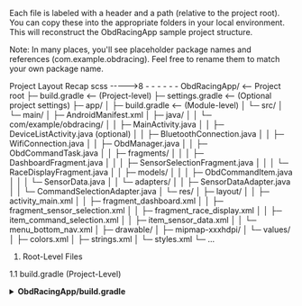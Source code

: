  Each file is labeled with a header and a path (relative to the project root). You can copy these into the appropriate folders in your local environment. This will reconstruct the ObdRacingApp sample project structure.

Note: In many places, you'll see placeholder package names and references (com.example.obdracing). Feel free to rename them to match your own package name.

Project Layout Recap
scss
----->8 - - - - - -
ObdRacingApp/                     <-- Project root
 ├─ build.gradle                  <-- (Project-level)
 ├─ settings.gradle               <-- (Optional project settings)
 ├─ app/
 │   ├─ build.gradle              <-- (Module-level)
 │   └─ src/
 │       └─ main/
 │           ├─ AndroidManifest.xml
 │           ├─ java/
 │           │   └─ com/example/obdracing/
 │           │       ├─ MainActivity.java
 │           │       ├─ DeviceListActivity.java          (optional)
 │           │       ├─ BluetoothConnection.java
 │           │       ├─ WifiConnection.java
 │           │       ├─ ObdManager.java
 │           │       ├─ ObdCommandTask.java
 │           │       ├─ fragments/
 │           │       │   ├─ DashboardFragment.java
 │           │       │   ├─ SensorSelectionFragment.java
 │           │       │   └─ RaceDisplayFragment.java
 │           │       ├─ models/
 │           │       │   ├─ ObdCommandItem.java
 │           │       │   └─ SensorData.java
 │           │       └─ adapters/
 │           │           ├─ SensorDataAdapter.java
 │           │           └─ CommandSelectionAdapter.java
 │           └─ res/
 │               ├─ layout/
 │               │   ├─ activity_main.xml
 │               │   ├─ fragment_dashboard.xml
 │               │   ├─ fragment_sensor_selection.xml
 │               │   ├─ fragment_race_display.xml
 │               │   ├─ item_command_selection.xml
 │               │   ├─ item_sensor_data.xml
 │               │   └─ menu_bottom_nav.xml
 │               ├─ drawable/
 │               ├─ mipmap-xxxhdpi/
 │               └─ values/
 │                   ├─ colors.xml
 │                   ├─ strings.xml
 │                   └─ styles.xml
 └─ ...
1. Root-Level Files

1.1 build.gradle (Project-Level)

<details> <summary><strong>ObdRacingApp/build.gradle</strong></summary>
(gradle)
----->8 - - - - - -
// Top-level build file
buildscript {
    repositories {
        google()
        mavenCentral()
    }
    dependencies {
        classpath "com.android.tools.build:gradle:8.1.0"
        // NOTE: Do not place application dependencies here; they belong
        // in the individual module build.gradle files
    }
}

task clean(type: Delete) {
    delete rootProject.buildDir
}
EOF

1.2 settings.gradle (Optional)

<details> <summary><strong>ObdRacingApp/settings.gradle</strong></summary>
gradle
----->8 - - - - - -
rootProject.name = "ObdRacingApp"
include(":app")
</details>
(This file tells Gradle that :app is our main module.)

2. Module-Level Files
2.1 app/build.gradle
<details> <summary><strong>ObdRacingApp/app/build.gradle</strong></summary>
gradle
----->8 - - - - - -
plugins {
    id 'com.android.application'
    // If using Kotlin: id 'org.jetbrains.kotlin.android'
}

android {
    namespace "com.example.obdracing"
    compileSdk 34

    defaultConfig {
        applicationId "com.example.obdracing"
        minSdk 21
        targetSdk 34
        versionCode 1
        versionName "1.0"

        testInstrumentationRunner "androidx.test.runner.AndroidJUnitRunner"
    }
    buildTypes {
        release {
            minifyEnabled false
        }
    }
}

dependencies {
    implementation 'androidx.appcompat:appcompat:1.6.1'
    implementation 'androidx.constraintlayout:constraintlayout:2.1.4'
    implementation 'com.google.android.material:material:1.8.0'
    implementation 'androidx.recyclerview:recyclerview:1.3.0'

    // Example OBD library (optional):
    // implementation 'com.github.pires:obd-java-api:1.0-RC21'
}
</details>
2.2 AndroidManifest.xml
<details> <summary><strong>ObdRacingApp/app/src/main/AndroidManifest.xml</strong></summary>
xml
----->8 - - - - - -
<manifest xmlns:android="http://schemas.android.com/apk/res/android"
    package="com.example.obdracing">

    <!-- Required permissions for Bluetooth, Wi-Fi, and location access -->
    <uses-permission android:name="android.permission.BLUETOOTH"/>
    <uses-permission android:name="android.permission.BLUETOOTH_ADMIN"/>
    <uses-permission android:name="android.permission.ACCESS_FINE_LOCATION"/>
    <uses-permission android:name="android.permission.ACCESS_COARSE_LOCATION"/>
    <uses-permission android:name="android.permission.ACCESS_WIFI_STATE"/>
    <uses-permission android:name="android.permission.CHANGE_WIFI_STATE"/>

    <application
        android:allowBackup="true"
        android:label="@string/app_name"
        android:icon="@mipmap/ic_launcher"
        android:theme="@style/Theme.OBDRacingApp">

        <activity android:name=".MainActivity">
            <intent-filter>
                <action android:name="android.intent.action.MAIN"/>
                <category android:name="android.intent.category.LAUNCHER"/>
            </intent-filter>
        </activity>

        <!-- (Optional) Another activity for listing devices -->
        <activity android:name=".DeviceListActivity" />

    </application>
</manifest>
</details>
3. Java Source Files
Below are all files under app/src/main/java/com/example/obdracing/.

3.1 MainActivity.java
<details> <summary><strong>MainActivity.java</strong></summary>
java
----->8 - - - - - -
package com.example.obdracing;

import androidx.appcompat.app.AppCompatActivity;
import androidx.fragment.app.Fragment;
import androidx.fragment.app.FragmentTransaction;

import android.os.Bundle;

import com.google.android.material.bottomnavigation.BottomNavigationView;

public class MainActivity extends AppCompatActivity {

    private BottomNavigationView bottomNav;

    @Override
    protected void onCreate(Bundle savedInstanceState) {
        super.onCreate(savedInstanceState);
        setContentView(R.layout.activity_main);

        bottomNav = findViewById(R.id.bottom_navigation);
        bottomNav.setOnItemSelectedListener(item -> {
            Fragment fragment;
            switch (item.getItemId()) {
                case R.id.nav_sensors:
                    fragment = new SensorSelectionFragment();
                    break;
                case R.id.nav_race_display:
                    fragment = new RaceDisplayFragment();
                    break;
                case R.id.nav_dashboard:
                default:
                    fragment = new DashboardFragment();
                    break;
            }
            loadFragment(fragment);
            return true;
        });

        // Default selection
        bottomNav.setSelectedItemId(R.id.nav_dashboard);
    }

    private void loadFragment(Fragment fragment) {
        FragmentTransaction transaction = getSupportFragmentManager().beginTransaction();
        transaction.replace(R.id.fragment_container, fragment);
        transaction.commit();
    }
}
</details>
3.2 DeviceListActivity.java (Optional)
<details> <summary><strong>DeviceListActivity.java</strong> (if you choose to implement a BT/Wi-Fi scan screen)</summary>
java
----->8 - - - - - -
package com.example.obdracing;

import android.app.Activity;
import android.os.Bundle;

public class DeviceListActivity extends Activity {
    @Override
    protected void onCreate(Bundle savedInstanceState) {
        super.onCreate(savedInstanceState);
        // Potentially inflate a list of Bluetooth or Wi-Fi devices
        // For example, show scanned devices, let user select one, etc.
        // Then return the result to the calling activity/fragment.
    }
}
</details>
(You can expand on this if you wish.)

3.3 BluetoothConnection.java
<details> <summary><strong>BluetoothConnection.java</strong></summary>
java
----->8 - - - - - -
package com.example.obdracing;

import android.bluetooth.BluetoothDevice;
import android.bluetooth.BluetoothSocket;

import java.io.IOException;
import java.io.InputStream;
import java.io.OutputStream;
import java.util.UUID;

public class BluetoothConnection {

    private BluetoothSocket socket;

    public boolean connect(BluetoothDevice device) {
        try {
            socket = device.createRfcommSocketToServiceRecord(
                    UUID.fromString("00001101-0000-1000-8000-00805F9B34FB"));
            socket.connect();
            return true;
        } catch (IOException e) {
            e.printStackTrace();
            return false;
        }
    }

    public void disconnect() {
        if (socket != null) {
            try {
                socket.close();
            } catch (IOException e) {
                e.printStackTrace();
            }
        }
    }

    public InputStream getInputStream() throws IOException {
        if (socket != null) {
            return socket.getInputStream();
        }
        return null;
    }

    public OutputStream getOutputStream() throws IOException {
        if (socket != null) {
            return socket.getOutputStream();
        }
        return null;
    }
}
</details>
3.4 WifiConnection.java
<details> <summary><strong>WifiConnection.java</strong></summary>
java
----->8 - - - - - -
package com.example.obdracing;

import java.io.IOException;
import java.io.InputStream;
import java.io.OutputStream;
import java.net.Socket;

public class WifiConnection {

    private Socket socket;
    private String ipAddress;
    private int port;

    public WifiConnection(String ipAddress, int port) {
        this.ipAddress = ipAddress;
        this.port = port;
    }

    public boolean connect() {
        try {
            socket = new Socket(ipAddress, port);
            return true;
        } catch (IOException e) {
            e.printStackTrace();
            return false;
        }
    }

    public void disconnect() {
        if (socket != null) {
            try {
                socket.close();
            } catch (IOException e) {
                e.printStackTrace();
            }
        }
    }

    public InputStream getInputStream() throws IOException {
        if (socket != null) {
            return socket.getInputStream();
        }
        return null;
    }

    public OutputStream getOutputStream() throws IOException {
        if (socket != null) {
            return socket.getOutputStream();
        }
        return null;
    }
}
</details>
3.5 ObdManager.java
<details> <summary><strong>ObdManager.java</strong></summary>
java
----->8 - - - - - -
package com.example.obdracing;

import android.bluetooth.BluetoothDevice;
import java.io.IOException;
import java.io.InputStream;
import java.io.OutputStream;

public class ObdManager {

    private static ObdManager instance;
    private InputStream in;
    private OutputStream out;
    private boolean isConnected = false;

    private BluetoothConnection btConnection;
    private WifiConnection wifiConnection;

    private ObdManager() {}

    public static ObdManager getInstance() {
        if (instance == null) {
            instance = new ObdManager();
        }
        return instance;
    }

    public boolean connectBluetooth(BluetoothDevice device) {
        btConnection = new BluetoothConnection();
        boolean success = btConnection.connect(device);
        if (success) {
            try {
                in = btConnection.getInputStream();
                out = btConnection.getOutputStream();
                isConnected = true;
            } catch (IOException e) {
                e.printStackTrace();
            }
        }
        return success;
    }

    public boolean connectWifi(String ip, int port) {
        wifiConnection = new WifiConnection(ip, port);
        boolean success = wifiConnection.connect();
        if (success) {
            try {
                in = wifiConnection.getInputStream();
                out = wifiConnection.getOutputStream();
                isConnected = true;
            } catch (IOException e) {
                e.printStackTrace();
            }
        }
        return success;
    }

    public boolean isConnected() {
        return isConnected;
    }

    public void disconnect() {
        isConnected = false;
        if (btConnection != null) btConnection.disconnect();
        if (wifiConnection != null) wifiConnection.disconnect();
    }

    public void sendObdCommand(String command) throws IOException {
        if (!isConnected) return;
        out.write((command + "\r").getBytes());
        out.flush();
    }

    public String readObdResponse() throws IOException {
        if (!isConnected) return "";
        StringBuilder sb = new StringBuilder();
        byte[] buffer = new byte[128];
        int bytesRead = in.read(buffer);
        if (bytesRead > 0) {
            sb.append(new String(buffer, 0, bytesRead));
        }
        return sb.toString();
    }
}
</details>
3.6 ObdCommandTask.java
<details> <summary><strong>ObdCommandTask.java</strong></summary>
java
----->8 - - - - - -
package com.example.obdracing;

import android.os.AsyncTask;
import java.io.IOException;
import java.util.List;

public class ObdCommandTask extends AsyncTask<Void, String, Void> {

    private List<String> commands;
    private ObdManager obdManager;
    private SensorDataListener listener;
    private boolean running = true;

    public interface SensorDataListener {
        void onNewSensorData(String command, String rawResult);
    }

    public ObdCommandTask(List<String> commands, SensorDataListener listener) {
        this.commands = commands;
        this.listener = listener;
        this.obdManager = ObdManager.getInstance();
    }

    @Override
    protected Void doInBackground(Void... voids) {
        while (running && obdManager.isConnected()) {
            try {
                for (String cmd : commands) {
                    obdManager.sendObdCommand(cmd);
                    Thread.sleep(200);  // small pause
                    String response = obdManager.readObdResponse();
                    publishProgress(cmd, response);
                    Thread.sleep(300);
                }
            } catch (IOException | InterruptedException e) {
                e.printStackTrace();
                running = false;
            }
        }
        return null;
    }

    @Override
    protected void onProgressUpdate(String... values) {
        super.onProgressUpdate(values);
        String cmd = values[0];
        String resp = values[1];
        if (listener != null) {
            listener.onNewSensorData(cmd, resp);
        }
    }

    public void stopTask() {
        running = false;
    }
}
</details>
4. Fragments (Under com/example/obdracing/fragments/)
4.1 DashboardFragment.java
<details> <summary><strong>DashboardFragment.java</strong></summary>
java
----->8 - - - - - -
package com.example.obdracing.fragments;

import android.os.Bundle;
import androidx.annotation.NonNull;
import androidx.annotation.Nullable;
import androidx.fragment.app.Fragment;

import com.example.obdracing.ObdManager;
import com.example.obdracing.R;

import android.view.LayoutInflater;
import android.view.View;
import android.view.ViewGroup;
import android.widget.TextView;

public class DashboardFragment extends Fragment {

    private TextView txtConnectionStatus;

    @Nullable
    @Override
    public View onCreateView(@NonNull LayoutInflater inflater,
                             @Nullable ViewGroup container,
                             @Nullable Bundle savedInstanceState) {
        View view = inflater.inflate(R.layout.fragment_dashboard, container, false);

        txtConnectionStatus = view.findViewById(R.id.txt_connection_status);

        // Check if OBD is connected
        if (ObdManager.getInstance().isConnected()) {
            txtConnectionStatus.setText("OBD Connected");
        } else {
            txtConnectionStatus.setText("Not Connected");
        }
        return view;
    }
}
</details>
4.2 SensorSelectionFragment.java
<details> <summary><strong>SensorSelectionFragment.java</strong></summary>
java
----->8 - - - - - -
package com.example.obdracing.fragments;

import android.os.Bundle;
import androidx.annotation.NonNull;
import androidx.annotation.Nullable;
import androidx.fragment.app.Fragment;
import androidx.recyclerview.widget.LinearLayoutManager;
import androidx.recyclerview.widget.RecyclerView;

import com.example.obdracing.R;
import com.example.obdracing.adapters.CommandSelectionAdapter;
import com.example.obdracing.models.ObdCommandItem;

import android.view.LayoutInflater;
import android.view.View;
import android.view.ViewGroup;

import java.util.ArrayList;
import java.util.List;

public class SensorSelectionFragment extends Fragment {

    private RecyclerView recyclerView;
    private CommandSelectionAdapter adapter;
    private List<ObdCommandItem> allPossibleCommands;

    @Nullable
    @Override
    public View onCreateView(@NonNull LayoutInflater inflater,
                             @Nullable ViewGroup container,
                             @Nullable Bundle savedInstanceState) {
        View view = inflater.inflate(R.layout.fragment_sensor_selection, container, false);

        recyclerView = view.findViewById(R.id.recycler_command_selection);
        recyclerView.setLayoutManager(new LinearLayoutManager(getContext()));

        // Example commands
        allPossibleCommands = new ArrayList<>();
        allPossibleCommands.add(new ObdCommandItem("010C","Engine RPM"));
        allPossibleCommands.add(new ObdCommandItem("010D","Vehicle Speed"));
        allPossibleCommands.add(new ObdCommandItem("0105","Engine Coolant Temp"));
        allPossibleCommands.add(new ObdCommandItem("0111","Throttle Position"));
        // ... more as desired

        adapter = new CommandSelectionAdapter(allPossibleCommands);
        recyclerView.setAdapter(adapter);

        return view;
    }
}
</details>
4.3 RaceDisplayFragment.java
<details> <summary><strong>RaceDisplayFragment.java</strong></summary>
java
----->8 - - - - - -
package com.example.obdracing.fragments;

import android.os.Bundle;
import androidx.annotation.NonNull;
import androidx.annotation.Nullable;
import androidx.fragment.app.Fragment;
import androidx.recyclerview.widget.GridLayoutManager;
import androidx.recyclerview.widget.RecyclerView;

import com.example.obdracing.ObdCommandTask;
import com.example.obdracing.ObdManager;
import com.example.obdracing.R;
import com.example.obdracing.adapters.SensorDataAdapter;
import com.example.obdracing.models.SensorData;

import android.view.LayoutInflater;
import android.view.View;
import android.view.ViewGroup;

import java.util.ArrayList;
import java.util.List;

public class RaceDisplayFragment extends Fragment implements ObdCommandTask.SensorDataListener {

    private RecyclerView recyclerView;
    private SensorDataAdapter sensorDataAdapter;
    private List<SensorData> sensorDataList;
    private ObdCommandTask obdCommandTask;

    // A demonstration set of commands to poll
    private List<String> selectedCommands;

    @Nullable
    @Override
    public View onCreateView(@NonNull LayoutInflater inflater,
                             @Nullable ViewGroup container,
                             @Nullable Bundle savedInstanceState) {
        View view = inflater.inflate(R.layout.fragment_race_display, container, false);

        recyclerView = view.findViewById(R.id.recycler_race_display);
        recyclerView.setLayoutManager(new GridLayoutManager(getContext(), 2));

        sensorDataList = new ArrayList<>();
        sensorDataAdapter = new SensorDataAdapter(getContext(), sensorDataList);
        recyclerView.setAdapter(sensorDataAdapter);

        // Example commands that user might have selected
        selectedCommands = new ArrayList<>();
        selectedCommands.add("010C"); // Engine RPM
        selectedCommands.add("010D"); // Vehicle Speed
        selectedCommands.add("0105"); // Coolant Temperature
        selectedCommands.add("0111"); // Throttle Position

        // Create placeholders in sensorDataList
        for (String cmd : selectedCommands) {
            sensorDataList.add(new SensorData(cmd, "--", ""));
        }

        // Start background OBD polling if connected
        if (ObdManager.getInstance().isConnected()) {
            obdCommandTask = new ObdCommandTask(selectedCommands, this);
            obdCommandTask.execute();
        }

        return view;
    }

    @Override
    public void onNewSensorData(String command, String rawResult) {
        // Simple example: match command text
        for (SensorData sd : sensorDataList) {
            if (sd.getSensorName().equals(command)) {
                sd.setSensorValue(rawResult.trim());
            }
        }
        sensorDataAdapter.notifyDataSetChanged();
    }

    @Override
    public void onDestroyView() {
        super.onDestroyView();
        if (obdCommandTask != null) {
            obdCommandTask.stopTask();
        }
    }
}
</details>
5. Models (Under com/example/obdracing/models/)
5.1 ObdCommandItem.java
<details> <summary><strong>ObdCommandItem.java</strong></summary>
java
----->8 - - - - - -
package com.example.obdracing.models;

public class ObdCommandItem {
    private String command;
    private String description;

    public ObdCommandItem(String command, String description) {
        this.command = command;
        this.description = description;
    }

    public String getCommand() {
        return command;
    }

    public String getDescription() {
        return description;
    }
}
</details>
5.2 SensorData.java
<details> <summary><strong>SensorData.java</strong></summary>
java
----->8 - - - - - -
package com.example.obdracing.models;

public class SensorData {
    private String sensorName;
    private String sensorValue;
    private String sensorUnit;

    public SensorData(String sensorName, String sensorValue, String sensorUnit) {
        this.sensorName = sensorName;
        this.sensorValue = sensorValue;
        this.sensorUnit = sensorUnit;
    }

    public String getSensorName() {
        return sensorName;
    }

    public String getSensorValue() {
        return sensorValue;
    }

    public String getSensorUnit() {
        return sensorUnit;
    }

    public void setSensorValue(String sensorValue) {
        this.sensorValue = sensorValue;
    }

    public void setSensorUnit(String sensorUnit) {
        this.sensorUnit = sensorUnit;
    }
}
</details>
6. Adapters (Under com/example/obdracing/adapters/)
6.1 CommandSelectionAdapter.java
<details> <summary><strong>CommandSelectionAdapter.java</strong></summary>
java
----->8 - - - - - -
package com.example.obdracing.adapters;

import android.view.LayoutInflater;
import android.view.View;
import android.view.ViewGroup;
import android.widget.TextView;

import androidx.annotation.NonNull;
import androidx.recyclerview.widget.RecyclerView;

import com.example.obdracing.R;
import com.example.obdracing.models.ObdCommandItem;

import java.util.List;

public class CommandSelectionAdapter extends RecyclerView.Adapter<CommandSelectionAdapter.CommandViewHolder> {

    private List<ObdCommandItem> commandList;

    public CommandSelectionAdapter(List<ObdCommandItem> commandList) {
        this.commandList = commandList;
    }

    @NonNull
    @Override
    public CommandViewHolder onCreateViewHolder(@NonNull ViewGroup parent, int viewType) {
        View view = LayoutInflater.from(parent.getContext())
                .inflate(R.layout.item_command_selection, parent, false);
        return new CommandViewHolder(view);
    }

    @Override
    public void onBindViewHolder(@NonNull CommandViewHolder holder, int position) {
        ObdCommandItem item = commandList.get(position);
        holder.txtCommand.setText(item.getCommand());
        holder.txtDescription.setText(item.getDescription());
    }

    @Override
    public int getItemCount() {
        return commandList.size();
    }

    public static class CommandViewHolder extends RecyclerView.ViewHolder {
        TextView txtCommand, txtDescription;

        public CommandViewHolder(@NonNull View itemView) {
            super(itemView);
            txtCommand = itemView.findViewById(R.id.txt_command);
            txtDescription = itemView.findViewById(R.id.txt_command_desc);
        }
    }
}
</details>
6.2 SensorDataAdapter.java
<details> <summary><strong>SensorDataAdapter.java</strong></summary>
java
----->8 - - - - - -
package com.example.obdracing.adapters;

import android.content.Context;
import android.view.LayoutInflater;
import android.view.View;
import android.view.ViewGroup;

import androidx.annotation.NonNull;
import androidx.recyclerview.widget.RecyclerView;

import com.example.obdracing.R;
import com.example.obdracing.models.SensorData;

import android.widget.TextView;

import java.util.List;

public class SensorDataAdapter extends RecyclerView.Adapter<SensorDataAdapter.SensorViewHolder> {

    private Context context;
    private List<SensorData> sensorDataList;

    public SensorDataAdapter(Context context, List<SensorData> sensorDataList) {
        this.context = context;
        this.sensorDataList = sensorDataList;
    }

    @NonNull
    @Override
    public SensorViewHolder onCreateViewHolder(@NonNull ViewGroup parent, int viewType) {
        View view = LayoutInflater.from(context).inflate(R.layout.item_sensor_data, parent, false);
        return new SensorViewHolder(view);
    }

    @Override
    public void onBindViewHolder(@NonNull SensorViewHolder holder, int position) {
        SensorData data = sensorDataList.get(position);
        holder.sensorName.setText(data.getSensorName());
        holder.sensorValue.setText(data.getSensorValue());
        holder.sensorUnit.setText(data.getSensorUnit());
    }

    @Override
    public int getItemCount() {
        return sensorDataList.size();
    }

    class SensorViewHolder extends RecyclerView.ViewHolder {
        TextView sensorName, sensorValue, sensorUnit;

        public SensorViewHolder(@NonNull View itemView) {
            super(itemView);
            sensorName = itemView.findViewById(R.id.sensor_name);
            sensorValue = itemView.findViewById(R.id.sensor_value);
            sensorUnit = itemView.findViewById(R.id.sensor_unit);
        }
    }
}
</details>
7. Layouts (Under res/layout/)
7.1 activity_main.xml
<details> <summary><strong>activity_main.xml</strong></summary>
xml
----->8 - - - - - -
<?xml version="1.0" encoding="utf-8"?>
<LinearLayout 
    xmlns:android="http://schemas.android.com/apk/res/android"
    xmlns:app="http://schemas.android.com/apk/res-auto"
    android:orientation="vertical"
    android:layout_width="match_parent"
    android:layout_height="match_parent">

    <FrameLayout
        android:id="@+id/fragment_container"
        android:layout_weight="1"
        android:layout_width="match_parent"
        android:layout_height="0dp" />

    <com.google.android.material.bottomnavigation.BottomNavigationView
        android:id="@+id/bottom_navigation"
        android:layout_width="match_parent"
        android:layout_height="wrap_content"
        app:menu="@menu/menu_bottom_nav" />
</LinearLayout>
</details>
7.2 fragment_dashboard.xml
<details> <summary><strong>fragment_dashboard.xml</strong></summary>
xml
----->8 - - - - - -
<?xml version="1.0" encoding="utf-8"?>
<FrameLayout 
    xmlns:android="http://schemas.android.com/apk/res/android"
    android:id="@+id/dashboard_layout"
    android:layout_width="match_parent"
    android:layout_height="match_parent"
    android:background="@android:color/darker_gray">

    <TextView
        android:id="@+id/txt_connection_status"
        android:layout_width="wrap_content"
        android:layout_height="wrap_content"
        android:textColor="@android:color/white"
        android:textSize="18sp"
        android:layout_gravity="center"
        android:text="Not Connected" />
</FrameLayout>
</details>
7.3 fragment_sensor_selection.xml
<details> <summary><strong>fragment_sensor_selection.xml</strong></summary>
xml
----->8 - - - - - -
<?xml version="1.0" encoding="utf-8"?>
<FrameLayout 
    xmlns:android="http://schemas.android.com/apk/res/android"
    android:id="@+id/sensor_selection_layout"
    android:layout_width="match_parent"
    android:layout_height="match_parent"
    android:background="@android:color/background_dark">

    <androidx.recyclerview.widget.RecyclerView
        android:id="@+id/recycler_command_selection"
        android:layout_width="match_parent"
        android:layout_height="match_parent"
        android:padding="8dp" />
</FrameLayout>
</details>
7.4 fragment_race_display.xml
<details> <summary><strong>fragment_race_display.xml</strong></summary>
xml
----->8 - - - - - -
<?xml version="1.0" encoding="utf-8"?>
<FrameLayout 
    xmlns:android="http://schemas.android.com/apk/res/android"
    android:id="@+id/race_display_layout"
    android:layout_width="match_parent"
    android:layout_height="match_parent"
    android:background="@drawable/checkered_flag_bg">

    <androidx.recyclerview.widget.RecyclerView
        android:id="@+id/recycler_race_display"
        android:layout_width="match_parent"
        android:layout_height="match_parent"/>
</FrameLayout>
</details>
(You’ll need to place a checkered_flag_bg.png or similar in res/drawable.)

7.5 item_command_selection.xml
<details> <summary><strong>item_command_selection.xml</strong></summary>
xml
----->8 - - - - - -
<?xml version="1.0" encoding="utf-8"?>
<LinearLayout 
    xmlns:android="http://schemas.android.com/apk/res/android"
    android:orientation="vertical"
    android:padding="8dp"
    android:layout_width="match_parent"
    android:layout_height="wrap_content">

    <TextView
        android:id="@+id/txt_command"
        android:layout_width="wrap_content"
        android:layout_height="wrap_content"
        android:textStyle="bold"
        android:textColor="@android:color/holo_blue_light"
        android:textSize="16sp" />

    <TextView
        android:id="@+id/txt_command_desc"
        android:layout_width="wrap_content"
        android:layout_height="wrap_content"
        android:textColor="@android:color/white"
        android:textSize="14sp" />
</LinearLayout>
</details>
7.6 item_sensor_data.xml
<details> <summary><strong>item_sensor_data.xml</strong></summary>
xml
----->8 - - - - - -
<?xml version="1.0" encoding="utf-8"?>
<LinearLayout 
    xmlns:android="http://schemas.android.com/apk/res/android"
    android:orientation="horizontal"
    android:padding="8dp"
    android:layout_width="match_parent"
    android:layout_height="wrap_content">

    <TextView
        android:id="@+id/sensor_name"
        android:layout_width="0dp"
        android:layout_weight="1"
        android:layout_height="wrap_content"
        android:textStyle="bold"
        android:textColor="@android:color/white"
        android:textSize="16sp" />

    <TextView
        android:id="@+id/sensor_value"
        android:layout_width="wrap_content"
        android:layout_height="wrap_content"
        android:textColor="@android:color/holo_green_light"
        android:textSize="16sp"
        android:layout_marginEnd="8dp" />

    <TextView
        android:id="@+id/sensor_unit"
        android:layout_width="wrap_content"
        android:layout_height="wrap_content"
        android:textColor="@android:color/holo_green_light"
        android:textSize="16sp" />
</LinearLayout>
</details>
7.7 menu_bottom_nav.xml
<details> <summary><strong>menu_bottom_nav.xml</strong></summary>
xml
----->8 - - - - - -
<?xml version="1.0" encoding="utf-8"?>
<menu 
    xmlns:android="http://schemas.android.com/apk/res/android"
    xmlns:app="http://schemas.android.com/apk/res-auto">

    <item
        android:id="@+id/nav_dashboard"
        android:icon="@drawable/ic_dashboard"
        android:title="@string/dashboard"/>
    <item
        android:id="@+id/nav_sensors"
        android:icon="@drawable/ic_sensors"
        android:title="@string/sensors"/>
    <item
        android:id="@+id/nav_race_display"
        android:icon="@drawable/ic_race"
        android:title="@string/race_mode"/>
</menu>
</details>
(You’ll need icons named ic_dashboard.png, ic_sensors.png, ic_race.png in res/drawable.)

8. Values (Under res/values/)
8.1 strings.xml
<details> <summary><strong>strings.xml</strong></summary>
xml
----->8 - - - - - -
<resources>
    <string name="app_name">OBD Racing App</string>
    <string name="dashboard">Dashboard</string>
    <string name="sensors">Sensors</string>
    <string name="race_mode">Race Mode</string>
</resources>
</details>
8.2 colors.xml
<details> <summary><strong>colors.xml</strong></summary>
xml
----->8 - - - - - -
<resources>
    <color name="black">#000000</color>
    <color name="white">#FFFFFF</color>
    <color name="gray">#808080</color>
    <color name="racing_red">#FF0000</color>
</resources>
</details>
8.3 styles.xml
<details> <summary><strong>styles.xml</strong></summary>
xml
----->8 - - - - - -
<resources>
    <style name="Theme.OBDRacingApp" parent="Theme.MaterialComponents.Light.DarkActionBar">
        <!-- Customize your theme here. -->
        <item name="android:colorBackground">#202020</item>
        <item name="android:textColor">#FFFFFF</item>
    </style>
</resources>
</details>
9. Optional: drawable folder
You’d place your checkered flag background in res/drawable/checkered_flag_bg.png or .xml.
You’d place your icon files there, such as ic_dashboard.png, ic_sensors.png, ic_race.png.

Putting It All Together

Recreate the directory structure and place each file in its correct path.

Open the ObdRacingApp folder in Android Studio.

Sync your Gradle project.

Run on a device or emulator (though OBD-II typically requires a physical device plus a Bluetooth/Wi-Fi adapter).

**Final Note**
 
These files form a basic skeleton for an OBD-II “Racing UI” style Android app.
Actual OBD-II data parsing requires PID decoding or using an OBD library that can parse the raw hex from readObdResponse().
You will also have to handle runtime permissions and Bluetooth/Wi-Fi scanning logic at run time.


You now have a complete set of files:

Project-level Gradle (build.gradle) and an optional settings.gradle.

Module-level Gradle in app/build.gradle.
AndroidManifest.xml with permissions for Bluetooth, Wi-Fi, and location.

Java classes:
Connection classes (BluetoothConnection, WifiConnection) for each transport type.

ObdManager as a singleton to unify connections and read/write OBD commands.

ObdCommandTask (an AsyncTask) for background polling of selected OBD PIDs.

Activity/Fragment classes for UI (MainActivity, plus three fragments).
Model classes (SensorData, ObdCommandItem) to represent your data.
Adapter classes (SensorDataAdapter, CommandSelectionAdapter) to power RecyclerViews.

Layout XML files, including:
activity_main.xml (the host layout with a FrameLayout + BottomNavigationView).
Fragment layouts for dashboard, sensor selection, and race display.
Item layouts for RecyclerView rows (item_sensor_data.xml and item_command_selection.xml).
A menu_bottom_nav.xml for the bottom nav items.
All of these combine to give you one cohesive Android Studio project. If you place them in the correct directories, you can open that folder with Android Studio, sync Gradle, and run the app.

Usage & Setup Notes
Permissions:

On modern Android (API 31+), you typically need to request location permission at runtime to discover or connect to Bluetooth devices.
Same for Wi-Fi scanning (if you plan to discover Wi-Fi OBD adapters).
Bluetooth or Wi-Fi:

If you’re testing with a Bluetooth ELM327 adapter:
Pair your phone with the adapter (in phone’s Bluetooth settings).
Hardcode or discover the adapter in your app (via some “DeviceListActivity”).
Call ObdManager.getInstance().connectBluetooth(selectedBtDevice).
If it’s a Wi-Fi ELM327:
Connect your phone to the ELM327’s Wi-Fi network (often an SSID like “OBDII”).
Typically the adapter is at 192.168.0.10 or 192.168.0.123 on port 35000 or 8080 (varies by device).
Then call ObdManager.getInstance().connectWifi(ip, port).
OBD-II Protocol Setup:

Many adapters expect initialization commands, such as:
ATZ (reset),
ATE0 (echo off),
ATL0 (linefeeds off),
ATS0 (spaces off),
0100 (show supported PIDs), etc.
You can modify ObdCommandTask to send these “AT” commands before your main PID loop.
Or consider using a library like obd-java-api to handle that logic for you.
PID Decoding:

The snippet 010C (RPM) often returns raw hex that you need to decode. For example, if you get bytes [41 0C 1A F8], you parse 0x1A and 0xF8 → (0x1A * 256 + 0xF8) / 4 = 690 RPM.
In the provided code, we simply show the raw String. You’ll want to parse or use an OBD library that does so automatically (e.g., RPMCommand or SpeedCommand from existing libraries).
UI Customization:

Replace the background, fonts, or styles to achieve your racing aesthetic.
Consider adding an actual gauge widget or progress bars to visualize RPM, throttle, etc.
Data Persistence:

If you want user-saved sensor selections, store them in SharedPreferences.
Then in RaceDisplayFragment, retrieve that preference for selectedCommands.
Next Steps / Extensions
Here are common ways to improve or expand this starter app:

Add a Device Discovery Screen:

If using Bluetooth: scan for devices, show them in a list, let the user pick which adapter to connect.
If using Wi-Fi: prompt for IP and port, or show known networks.
Implement Real PID Parsing:

Either manually parse the hex data or use an existing library that has classes like SpeedCommand, RPMCommand, etc.
Update ObdCommandTask so each PID triggers the correct parse operation.

Use More Modern Async:

AsyncTask is now deprecated. You could use Kotlin Coroutines, RxJava, or an ExecutorService plus a callback for a more robust approach.
Security & Reliability:

OBD connections can fail or time out. Gracefully handle errors and show user-friendly messages.
Respect user privacy. If your app collects or logs data, handle it carefully.
Logging / Debugging:

Provide logs for each stage (connecting, reading, parsing).
Perhaps integrate a small logcat viewer in your app for easier debugging.
Final Reminder
This code is a framework. Real production OBD-II solutions need:
Proper handling of each protocol (ISO9141, CAN, etc.).
Manufacturer-specific logic (some PIDs vary).
Thorough error handling (e.g., ELM timeouts).
Potential driver or library integration (e.g., obd-java-api).
Once you download all these files (or copy/paste them into your local Android Studio project), you’ll have a fully buildable sample that can connect to an ELM327 adapter, send basic commands, and display raw data in a “racing” UI.

